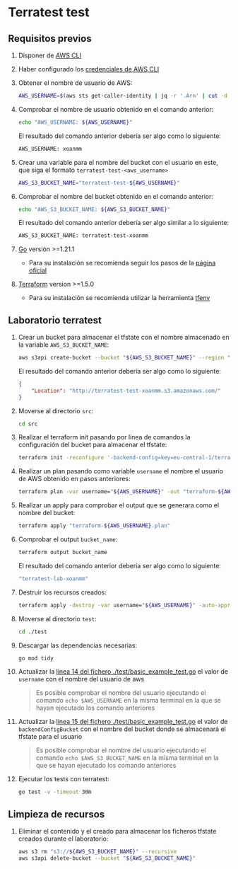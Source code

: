# Terratest test

## Requisitos previos

1. Disponer de [AWS CLI](https://docs.aws.amazon.com/cli/latest/userguide/getting-started-install.html)
2. Haber configurado los [credenciales de AWS CLI](https://docs.aws.amazon.com/cli/latest/userguide/cli-chap-configure.html)
3. Obtener el nombre de usuario de AWS:

    ```sh
    AWS_USERNAME=$(aws sts get-caller-identity | jq -r '.Arn' | cut -d '/' -f2)
    ```

4. Comprobar el nombre de usuario obtenido en el comando anterior:

    ```sh
    echo "AWS_USERNAME: ${AWS_USERNAME}"
    ```

    El resultado del comando anterior debería ser algo como lo siguiente:

    ```sh
    AWS_USERNAME: xoanmm
    ```

5. Crear una variable para el nombre del bucket con el usuario en este, que siga el formato `terratest-test-<aws_username>`

    ```sh
    AWS_S3_BUCKET_NAME="terratest-test-${AWS_USERNAME}"
    ```

6. Comprobar el nombre del bucket obtenido en el comando anterior:

    ```sh
    echo "AWS_S3_BUCKET_NAME: ${AWS_S3_BUCKET_NAME}"
    ```

    El resultado del comando anterior debería ser algo similar a lo siguiente:

    ```sh
    AWS_S3_BUCKET_NAME: terratest-test-xoanmm
    ```

7. [Go](https://go.dev/) versión >=1.21.1
   - Para su instalación se recomienda seguir los pasos de la [página oficial](https://go.dev/doc/install)

8. [Terraform](https://developer.hashicorp.com/terraform) version >=1.5.0
   - Para su instalación se recomienda utilizar la herramienta [tfenv](https://github.com/tfutils/tfenv)

## Laboratorio terratest

1. Crear un bucket para almacenar el tfstate con el nombre almacenado en la variable `AWS_S3_BUCKET_NAME`:

    ```sh
    aws s3api create-bucket --bucket "${AWS_S3_BUCKET_NAME}" --region "eu-central-1" --create-bucket-configuration LocationConstraint="eu-central-1"
    ```

    El resultado del comando anterior debería ser algo como lo siguiente:

    ```json
    {
        "Location": "http://terratest-test-xoanmm.s3.amazonaws.com/"
    }
    ```

2. Moverse al directorio `src`:

    ```sh
    cd src
    ```

3. Realizar el terraform init pasando por línea de comandos la configuración del bucket para almacenar el tfstate:

    ```sh
    terraform init -reconfigure '-backend-config=key=eu-central-1/terratest-test.tfstate' '-backend-config=bucket=<AWS_S3_BUCKET_NAME>' '-backend-config=region=eu-central-1'
    ```

4. Realizar un plan pasando como variable `username` el nombre el usuario de AWS obtenido en pasos anteriores:

    ```sh
    terraform plan -var username="${AWS_USERNAME}" -out "terraform-${AWS_USERNAME}.plan"
    ```

5. Realizar un apply para comprobar el output que se generara como el nombre del bucket:

    ```sh
    terraform apply "terraform-${AWS_USERNAME}.plan"
    ```

6. Comprobar el output `bucket_name`:

    ```sh
    terraform output bucket_name
    ```

    El resultado del comando anterior debería ser algo como lo siguiente:

    ```sh
    "terratest-lab-xoanmm"
    ```

7. Destruir los recursos creados:

    ```sh
    terraform apply -destroy -var username="${AWS_USERNAME}" -auto-approve
    ```

8. Moverse al directorio `test`:

    ```sh
    cd ./test
    ```

9. Descargar las dependencias necesarias:

    ```sh
    go mod tidy
    ```

10. Actualizar la [línea 14 del fichero ./test/basic_example_test.go](./test/basic_example_test.go#L14) el valor de `username` con el nombre del usuario de aws

    > Es posible comprobar el nombre del usuario ejecutando el comando `echo $AWS_USERNAME` en la misma terminal en la que se hayan ejecutado los comando anteriores

11. Actualizar la [línea 15 del fichero ./test/basic_example_test.go](./test/basic_example_test.go#L15) el valor de `backendConfigBucket` con el nombre del bucket donde se almacenará el tfstate para el usuario

    > Es posible comprobar el nombre del usuario ejecutando el comando `echo $AWS_S3_BUCKET_NAME` en la misma terminal en la que se hayan ejecutado los comando anteriores

12. Ejecutar los tests con terratest:

    ```sh
    go test -v -timeout 30m
    ```

## Limpieza de recursos

1. Eliminar el contenido y el creado para almacenar los ficheros tfstate creados durante el laboratorio:

    ```sh
    aws s3 rm "s3://${AWS_S3_BUCKET_NAME}" --recursive
    aws s3api delete-bucket --bucket "${AWS_S3_BUCKET_NAME}"
    ```
